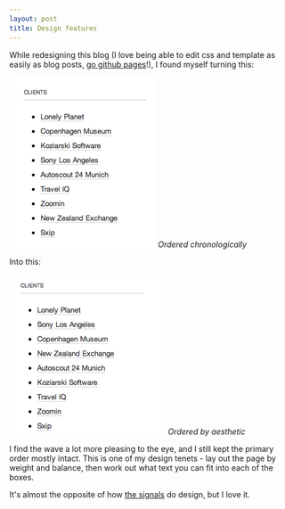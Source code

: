 ```yaml
---
layout: post
title: Design features
---
```


While redesigning this blog (I love being able to edit css and template as easily as blog posts, [go github pages](http://pages.github.com/)!), I found myself turning this:

<img src="/images/design-staccato.png" />
<cite>Ordered chronologically</cite>

Into this:

<img src="/images/design-wave.png" />
<cite>Ordered by aesthetic</cite>

I find the wave a lot more pleasing to the eye, and I still kept the primary order mostly intact. This is one of my design tenets - lay out the page by weight and balance, then work out what text you can fit into each of the boxes.

It's almost the opposite of how [the signals](http://37signals.com/papers/introtopatterns//index) do design, but I love it.